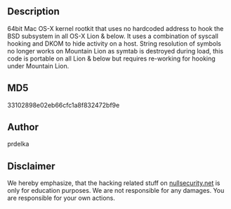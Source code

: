 Description
-----------
64bit Mac OS-X kernel rootkit that uses no hardcoded address to hook the BSD
subsystem in all OS-X Lion & below. It uses a combination of syscall hooking and
DKOM to hide activity on a host. String resolution of symbols no longer works on
Mountain Lion as symtab is destroyed during load, this code is portable on all
Lion & below but requires re-working for hooking under Mountain Lion.

MD5
---
33102898e02eb66cfc1a8f832472bf9e

Author
------
prdelka

Disclaimer
----------
We hereby emphasize, that the hacking related stuff on
[nullsecurity.net](http://nullsecurity.net) is only for education purposes.
We are not responsible for any damages. You are responsible for your own
actions.
